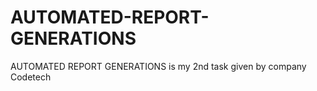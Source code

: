 # AUTOMATED-REPORT-GENERATIONS
AUTOMATED  REPORT  GENERATIONS is my 2nd task given by company Codetech
